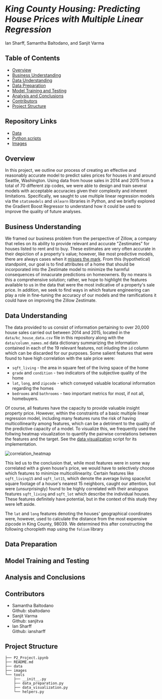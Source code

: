 # *King County Housing: Predicting House Prices with Multiple Linear Regression*

Ian Sharff, Samantha Baltodano, and Sanjit Varma

## Table of Contents
* [Overview](#overview)
* [Business Understanding](#business-understanding)
* [Data Understanding](#data-understanding)
* [Data Preparation](#data-preparation)
* [Model Training and Testing](#model-training-and-testing)
* [Analysis and Conclusions](#analysis-and-conclusions)
* [Contributors](#contributors)
* [Project Structure](#project-structure)

## Repository Links
* [Data](/data)
* [Python scripts](/tools)
* [Images](/images)

## Overview

In this project, we outline our process of creating an effective and reasonably accurate model to predict sales prices for houses in and around Seattle, Washington. Using data from house sales in 2014 and 2015 from a total of 70 different zip codes, we were able to design and train several models with acceptable accuracies given their complexity and inherent limitations. Specifically, we saught to use multiple linear regression models via the `statsmodels` and `sklearn` libraries in Python, and we briefly explored the Gradient Boost Regressor to understand how it could be used to improve the quality of future analyses.

## Business Understanding

We framed our business problem from the perspective of Zillow, a company that relies on its ability to provide relevant and accurate "Zestimates" for houses listed to rent and to buy. These estimates are very often accurate in their depiction of a property's value; however, like most predictive models, there are always cases when it <a href=https://onesouthrealty.com/zillow-sued-over-zestimates-and-we-all-rejoiced>misses the mark</a>. From this (hypothetical) standpoint, our goal is to find attributes of a home that should be incorporated into the Zestimate model to minimize the harmful consequences of innacurate predictions on homeowners. By no means is this a comprehensive solution; rather, we hope to highlight the features available to us in the data that were the most indicative of a property's sale price. In addition, we seek to find ways in which feature engineering can play a role in fine-tuning the accuracy of our models and the ramifications it could have on improving the Zillow Zestimate.

## Data Understanding

The data provided to us consist of information pertaining to over 20,000 house sales carried out between 2014 and 2015, located in the `data/kc_house_data.csv` file in this repository along with the `data/column_names.md` data dictionary summarizing the information contained in each of the 19 relevant features, not inluding the `id` column which can be discarded for our purposes. Some salient features that were found to have high correlation with the sale price were:

* `sqft_living` -  the area in square feet of the living space of the home
* `grade` and `condition` - two indicators of the subjective quality of the home
* `lat`, `long`, and `zipcode` - which conveyed valuable locational information regarding the homes
* `bedrooms` and `bathrooms` - two important metrics for most, if not all, homebuyers.

Of course, all features have the capacity to provide valuable insight property price. However, within the constraints of a basic multiple linear regression model, including many features runs the risk of having multicollinearity among features, which can be a detriment to the quality of the predictive capacity of a model. To visualize this, we frequently used the follwing heatmap visualization to quantify the pairwise correlations between the features and the target. See the [data visualization](tools/data_visualization.py) script for its implementation.

![correlation_heatmap](.images/correlation_heatmap.png)

This led us to the conclusion that, while most features were in some way correlated with a given house's price, we would have to selectively choose which features to minimize multicollinearity. Certain features like `sqft_living15` and `sqft_lot15`, which denote the average living space/lot square footage of a house's nearest 15 neighbors, caught our attention, but were (unsurprisingly) found to be highly correlated with their analogous features `sqft_living` and `sqft_lot` which describe the individual houses. These features definitely have potential, but in the context of this study they were left aside.

The `lat` and `long` features denoting the houses' geographical coordinates were, however, used to calculate the distance from the most expensive zipcode in King County, 98039. We determined this after constructing the following choropleth map using the `folium` library

## Data Preparation

## Model Training and Testing

## Analysis and Conclusions

## Contributors
- Samantha Baltodano <br>
    Github: sbaltodano<br>
- Sanjit Varma <br>
    Github: sanjitva<br>
- Ian Sharff <br>
    Github: iansharff<br>

## Project Structure
```
├── P2_Project.ipynb
├── README.md
├── data
├── images
└── tools
    ├── __init__.py
    ├── data_preparation.py
    ├── data_visualization.py
    └── helpers.py
```
